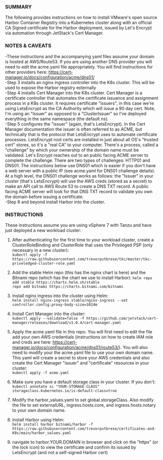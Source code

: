 ### SUMMARY ###
The following provides instructions on how to install VMware's open source Harbor Container Registry into a Kubernetes cluster along with an official CA Signed certificate for the Harbor deployment, issued by Let's Encrypt via automation through JetStack's Cert Manager.

### NOTES & CAVEATS ###
-These instructions and the accompanying yaml files assume your domain is hosted at AWS/Route53.  If you are using another DNS provider you will need to edit the acme.yaml file appropriately.  You will find instructions for other providers here:  https://cert-manager.io/docs/configuration/acme/dns01/  
-Step 3 installs an nginx ingress controller into the K8s cluster.  This will be used to expose the Harbor registry externally  
-Step 4 installs Cert Manager into the K8s cluster. Cert Manager is a certificate controller that automates the certificate issuance and assignment process in a K8s cluster.  It requires certificate "issuers", in this case we're using LetsEncrypt as the CA Authority which will issue a 90 day cert.  Note, I'm using an "Issuer" as opposed to a "ClusterIssuer" so I've deployed everything in the same namespace (the default ns).  
-Step 5 configures the "issuer" (again, that's LetsEncrypt).  In the Cert Manager documentation the issuer is often referred to as ACME, but technically that is the protocol that LetsEncrypt uses to automate certificate processes.  LetsEncrypt root certs are installed in just about all OS's "trusted cert" stores, so it's a "real CA" to your computer.  There's a process, called a "challenge" by which your ownership of the domain name must be validated.  Let's Encrypt reaches out to an public facing ACME server to complete the challenge.  There are two types of challenges:  HTTP01 and DNS01.  The instructions below use DNS01 which is easier if you don't have a web server with a public IP (see acme.yaml for DNS01 challenge details).  At a high level, the DNS01 challenge works as follows:  the "Issuer" in your cluster (that's LetsEncrypt) will use the AWS creds (stored as a secret) to make an API call to AWS Route 53 to create a DNS TXT record.  A public facing ACME server will look for that DNS TXT record to validate you own the domain before issuing a certificate.  
-Step 8 and beyond install Harbor into the cluster.


### INSTRUCTIONS ###
These instructions assume you are using vSphere 7 with Tanzu and have just deployed a new workload cluster:

1.   After authenticating for the first time to your workload cluster, create a ClusterRoleBinding and ClusterRole that uses the Privileged PSP (only necessary in a new cluster):  
`kubectl apply -f https://raw.githubusercontent.com/trevorputbrese/tkc/master/tkc-priveledged-cluster-role.yaml`    <br />

2.   Add the stable Helm repo (this has the nginx chart is here) and the Bitnami repo (which has the chart we use to install Harbor):
`helm repo add stable https://charts.helm.sh/stable`  
`repo add bitnami https://charts.bitnami.com/bitnami`  

3.   Install nginx ingress into the cluster using Helm:  
`helm install nginx-ingress stable/nginx-ingress --set controller.config.proxy-body-size=1024m`

4.   Install Cert Manager into the cluster:  
`kubectl apply --validate=false -f https://github.com/jetstack/cert-manager/releases/download/v1.0.4/cert-manager.yaml`

5.   Apply the acme.yaml file in this repo.  You will first need to edit the file add your own AWS credentials (instructions on how to create IAM role and creds are here:  https://cert-manager.io/docs/configuration/acme/dns01/route53/).  You will also need to modify your the acme.yaml file to use your own domain name.  This yaml will create a secret to store your AWS credentials and also create the Cert Manager "issuer" and "certificate" resources in your cluster:  
`kubectl apply -f acme.yaml`  

6.  Make sure you have a default storage class in your cluster.  If you don't:  
`kubectl annotate sc "YOUR-STORAGE-CLASS" storageclass.kubernetes.io/is-default-class=true`

7.  Modify the harbor_values.yaml to set global.storageClass.  Also modify the file to set externalURL, ingress.hosts.core, and ingress.hosts.notary to your own domain name.  

8.  Install Harbor using Helm:  
`helm install harbor bitnami/harbor -f https://raw.githubusercontent.com/trevorputbrese/certificates-and-K8s/main/harbor_values.yaml`

9.  navigate to harbor.YOUR.DOMAIN in browser and click on the "https" (or the lock icon) to view the certificate and confirm its issued by LetsEncrypt (and not a self-signed Harbor cert)
